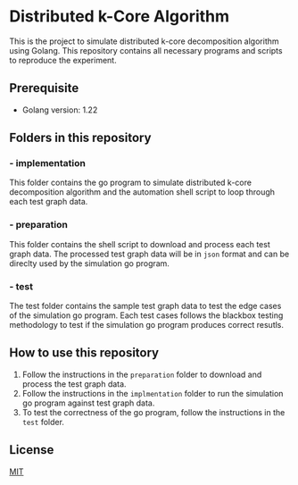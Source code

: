 # Distributed k-Core Algorithm
This is the project to simulate distributed k-core decomposition algorithm using Golang.
This repository contains all necessary programs and scripts to reproduce the experiment.
## Prerequisite
- Golang version: 1.22

## Folders in this repository

### - implementation
This folder contains the go program to simulate distributed k-core decomposition algorithm and 
the automation shell script to loop through each test graph data.
### - preparation
This folder contains the shell script to download and process each test graph data.
The processed test graph data will be in `json` format and can be direclty used by the simulation go program.
### - test
The test folder contains the sample test graph data to test the edge cases of the simulation go program.
Each test cases follows the blackbox testing methodology to test if the simulation go program produces correct resutls.
## How to use this repository
1. Follow the instructions in the `preparation` folder to download and process the test graph data.
2. Follow the instructions in the `implmentation` folder to run the simulation go program against test graph data.
3. To test the correctness of the go program, follow the instructions in the `test` folder.

## License

[MIT](https://choosealicense.com/licenses/mit/)
